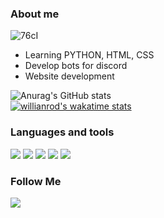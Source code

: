 ### About me
![76cI](https://user-images.githubusercontent.com/37979052/145586859-854b5acf-4e85-4c3f-a31c-68f39a654a7d.gif)
* Learning PYTHON, HTML, CSS
* Develop bots for discord
* Website development


![Anurag's GitHub stats](https://github-readme-stats.vercel.app/api?username=TheFrenk&show_icons=true&theme=tokyonight)
<br>
[![willianrod's wakatime stats](https://github-readme-stats.vercel.app/api/wakatime?username=TheFrenk&theme=tokyonight&hide=delphi,ini,other,toml,json,text,c,properties,objective-c)](https://github.com/anuraghazra/github-readme-stats)

### Languages and tools
<img src="https://img.shields.io/badge/Python-3776AB?style=for-the-badge&logo=python&logoColor=white"> <img src="https://img.shields.io/badge/HTML5-E34F26?style=for-the-badge&logo=html5&logoColor=white"> 
<img src="https://img.shields.io/badge/CSS3-1572B6?style=for-the-badge&logo=css3&logoColor=white"> <img src="https://img.shields.io/badge/PHP-777BB4?style=for-the-badge&logo=php&logoColor=white"> <img src="https://img.shields.io/badge/Visual_Studio-5C2D91?style=for-the-badge&logo=visual%20studio&logoColor=white"> 




### Follow Me
<a href="https://discord.gg/wNJBrk8g7Y"><img src="https://img.shields.io/badge/Discord-7289DA?style=for-the-badge&logo=discord&logoColor=white"></a>
